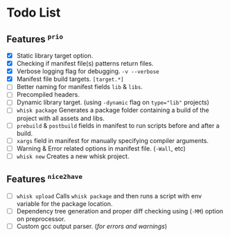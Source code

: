# Todo List

## Features <sup>`prio`</sup>
- [x] Static library target option.
- [x] Checking if manifest file(s) patterns return files.
- [x] Verbose logging flag for debugging. `-v --verbose`
- [x] Manifest file build targets. `[target.*]`
- [ ] Better naming for manifest fields `lib` & `libs`.
- [ ] Precompiled headers.
- [ ] Dynamic library target. (using `-dynamic` flag on `type="lib"` projects)
- [ ] `whisk package` Generates a package folder containing a build of the project with all assets and libs.
- [ ] `prebuild` & `postbuild` fields in manifest to run scripts before and after a build.
- [ ] `xargs` field in manifest for manually specifying compiler arguments.
- [ ] Warning & Error related options in manifest file. (`-Wall`, etc)
- [ ] `whisk new` Creates a new whisk project.

## Features <sup>`nice2have`</sup>
- [ ] `whisk upload` Calls `whisk package` and then runs a script with env variable for the package location.
- [ ] Dependency tree generation and proper diff checking using (`-MM`) option on preprocessor.
- [ ] Custom gcc output parser. (*for errors and warnings*)
